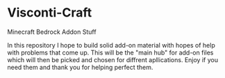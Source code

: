 # Visconti-Craft
Minecraft Bedrock Addon Stuff

In this repository I hope to build solid add-on material with hopes of help with problems that come up. This will be the "main hub" for add-on files which will then be picked and chosen for diffrent apllications. Enjoy if you need them and thank you for helping perfect them.
